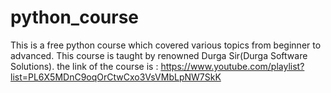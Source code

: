 # python_course
This is a free python course which covered various topics from beginner to advanced.
This course is taught by renowned Durga Sir(Durga Software Solutions).
the link of the course is : https://www.youtube.com/playlist?list=PL6X5MDnC9oqOrCtwCxo3VsVMbLpNW7SkK
